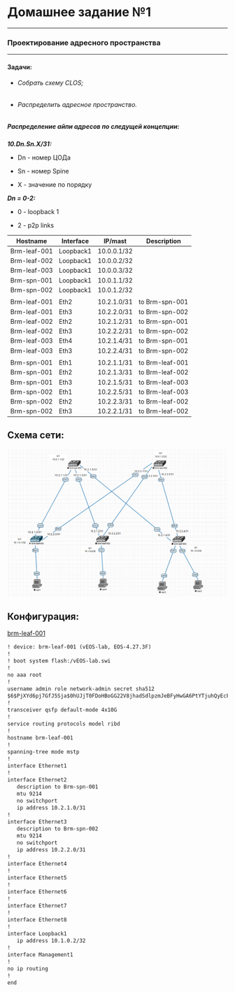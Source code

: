 # Домашнее задание №1
-------
### Проектирование адресного пространства
-------

#### Задачи:
- ###### Собрать схему CLOS;
- ###### Распределить адресное пространство.

##### Распределение айпи адресов по следущей концепции:
***10.Dn.Sn.X/31:***

- Dn - номер ЦОДа

- Sn - номер Spine

- X  - значение по порядку

***Dn = 0-2:***

- 0 - loopback 1

- 2 - p2p links

 
| Hostname      | Interface | IP/mast     | Description     |
| ------------- | --------- | ----------- | --------------- |
|  Brm-leaf-001 | Loopback1 | 10.0.0.1/32 |                 |
|  Brm-leaf-002 | Loopback1 | 10.0.0.2/32 |                 |
|  Brm-leaf-003 | Loopback1 | 10.0.0.3/32 |                 |
|  Brm-spn-001  | Loopback1 | 10.0.1.1/32 |                 |
|  Brm-spn-002  | Loopback1 | 10.0.1.2/32 |                 |
|               |           |             |                 |
|  Brm-leaf-001 | Eth2      | 10.2.1.0/31 | to Brm-spn-001  |
|  Brm-leaf-001 | Eth3      | 10.2.2.0/31 | to Brm-spn-002  |
|  Brm-leaf-002 | Eth2      | 10.2.1.2/31 | to Brm-spn-001  |
|  Brm-leaf-002 | Eth3      | 10.2.2.2/31 | to Brm-spn-002  |
|  Brm-leaf-003 | Eth4      | 10.2.1.4/31 | to Brm-spn-001  |
|  Brm-leaf-003 | Eth3      | 10.2.2.4/31 | to Brm-spn-002  |
|               |           |             |                 |
|  Brm-spn-001  | Eth1      | 10.2.1.1/31 | to Brm-leaf-001 |
|  Brm-spn-001  | Eth2      | 10.2.1.3/31 | to Brm-leaf-002 |
|  Brm-spn-001  | Eth3      | 10.2.1.5/31 | to Brm-leaf-003 |
|  Brm-spn-002  | Eth1      | 10.2.2.5/31 | to Brm-leaf-003 |
|  Brm-spn-002  | Eth2      | 10.2.2.3/31 | to Brm-leaf-002 |
|  Brm-spn-002  | Eth3      | 10.2.2.1/31 | to Brm-leaf-002 |

## Схема сети:
![Схема сети:](https://github.com/livesurffer/otus_network/blob/main/Homework/homework-1/pics/Laba1.png)

## Конфигурация:
[brm-leaf-001](https://github.com/livesurffer/otus_network/blob/main/Homework/homework-1/config/brm-leaf-001.conf)
```
! device: brm-leaf-001 (vEOS-lab, EOS-4.27.3F)
!
! boot system flash:/vEOS-lab.swi
!
no aaa root
!
username admin role network-admin secret sha512 $6$PjXYd6pj7GfJ5Sja$0hUJjT0FDoHBoGG22V8jhadSdlpzmJeBFyHwGA6PtYTjuhQyEcFnr1Fc5EvSxdHcm3csDAlnV6q3KHQENc7o10
!
transceiver qsfp default-mode 4x10G
!
service routing protocols model ribd
!
hostname brm-leaf-001
!
spanning-tree mode mstp
!
interface Ethernet1
!
interface Ethernet2
   description to Brm-spn-001
   mtu 9214
   no switchport
   ip address 10.2.1.0/31
!
interface Ethernet3
   description to Brm-spn-002
   mtu 9214
   no switchport
   ip address 10.2.2.0/31
!
interface Ethernet4
!
interface Ethernet5
!
interface Ethernet6
!
interface Ethernet7
!
interface Ethernet8
!
interface Loopback1
   ip address 10.1.0.2/32
!
interface Management1
!
no ip routing
!
end
````

